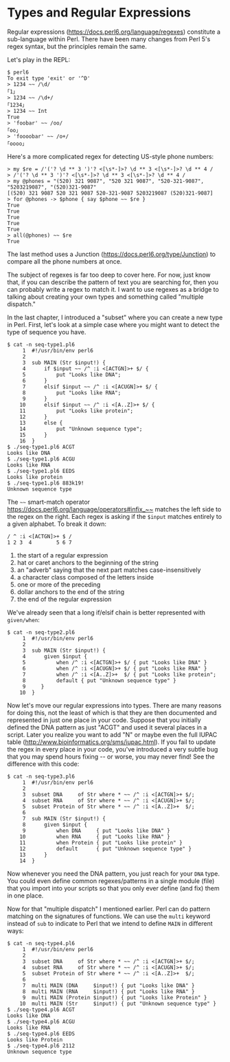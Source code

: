 # Types and Regular Expressions

Regular expressions (https://docs.perl6.org/language/regexes) constitute a sub-language within Perl.  There have been many changes from Perl 5's regex syntax, but the principles remain the same.  

Let's play in the REPL:

```
$ perl6
To exit type 'exit' or '^D'
> 1234 ~~ /\d/
｢1｣
> 1234 ~~ /\d+/
｢1234｣
> 1234 ~~ Int
True
> 'foobar' ~~ /oo/
｢oo｣
> 'foooobar' ~~ /o+/
｢oooo｣
```

Here's a more complicated regex for detecting US-style phone numbers:

```
> my $re = /'('? \d ** 3 ')'? <[\s*-]>? \d ** 3 <[\s*-]>? \d ** 4 /
> /'('? \d ** 3 ')'? <[\s*-]>? \d ** 3 <[\s*-]>? \d ** 4 /
> my @phones = "(520) 321 9087", "520 321 9087", "520-321-9087", "5203219087", "(520)321-9087"
[(520) 321 9087 520 321 9087 520-321-9087 5203219087 (520)321-9087]
> for @phones -> $phone { say $phone ~~ $re }
True
True
True
True
True
> all(@phones) ~~ $re
True
```

The last method uses a Junction (https://docs.perl6.org/type/Junction) to compare all the phone numbers at once.

The subject of regexes is far too deep to cover here.  For now, just know that, if you can describe the pattern of text you are searching for, then you can probably write a regex to match it.  I want to use regexes as a bridge to talking about creating your own types and something called "multiple dispatch."

In the last chapter, I introduced a "subset" where you can create a new type in Perl.  First, let's look at a simple case where you might want to detect the type of sequence you have.

```
$ cat -n seq-type1.pl6
     1 	#!/usr/bin/env perl6
     2
     3 	sub MAIN (Str $input!) {
     4 	    if $input ~~ /^ :i <[ACTGN]>+ $/ {
     5 	        put "Looks like DNA";
     6 	    }
     7 	    elsif $input ~~ /^ :i <[ACUGN]>+ $/ {
     8 	        put "Looks like RNA";
     9 	    }
    10 	    elsif $input ~~ /^ :i <[A..Z]>+ $/ {
    11 	        put "Looks like protein";
    12 	    }
    13 	    else {
    14 	        put "Unknown sequence type";
    15 	    }
    16 	}
$ ./seq-type1.pl6 ACGT
Looks like DNA
$ ./seq-type1.pl6 ACGU
Looks like RNA
$ ./seq-type1.pl6 EEDS
Looks like protein
$ ./seq-type1.pl6 883k19!
Unknown sequence type
```

The ```~~``` smart-match operator <https://docs.perl6.org/language/operators#infix_~~> matches the left side to the regex on the right.  Each regex is asking if the ```$input``` matches entirely to a given alphabet.  To break it down:

```
/ ^ :i <[ACTGN]>+ $ /
1 2 3  4        5 6 7
```

1. the start of a regular expression
2. hat or caret anchors to the beginning of the string
3. an "adverb" saying that the next part matches case-insensitively
4. a character class composed of the letters inside
5. one or more of the preceding
6. dollar anchors to the end of the string
7. the end of the regular expression

We've already seen that a long if/elsif chain is better represented with ```given/when```:

```
$ cat -n seq-type2.pl6
     1 	#!/usr/bin/env perl6
     2
     3 	sub MAIN (Str $input!) {
     4 	    given $input {
     5 	        when /^ :i <[ACTGN]>+ $/ { put "Looks like DNA" }
     6 	        when /^ :i <[ACUGN]>+ $/ { put "Looks like RNA" }
     7 	        when /^ :i <[A..Z]>+  $/ { put "Looks like protein";
     8 	        default { put "Unknown sequence type" }
     9 	   }
    10 	}
```

Now let's move our regular expressions into types.  There are many reasons for doing this, not the least of which is that they are then documented and represented in just one place in your code.  Suppose that you initially defined the DNA pattern as just "ACGT" and used it several places in a script.  Later you realize you want to add "N" or maybe even the full IUPAC table (http://www.bioinformatics.org/sms/iupac.html).  If you fail to update the regex in every place in your code, you've introduced a very subtle bug that you may spend hours fixing -- or worse, you may never find!  See the difference with this code:

```
$ cat -n seq-type3.pl6
     1	#!/usr/bin/env perl6
     2
     3	subset DNA     of Str where * ~~ /^ :i <[ACTGN]>+ $/;
     4	subset RNA     of Str where * ~~ /^ :i <[ACUGN]>+ $/;
     5	subset Protein of Str where * ~~ /^ :i <[A..Z]>+  $/;
     6
     7	sub MAIN (Str $input!) {
     8	    given $input {
     9	        when DNA     { put "Looks like DNA" }
    10	        when RNA     { put "Looks like RNA" }
    11	        when Protein { put "Looks like protein" }
    12	        default      { put "Unknown sequence type" }
    13	    }
    14	}
```

Now whenever you need the DNA pattern, you just reach for your ```DNA``` type.  You could even define common regexes/patterns in a single module (file) that you import into your scripts so that you only ever define (and fix) them in one place.

Now for that "multiple dispatch" I mentioned earlier.  Perl can do pattern matching on the signatures of functions.  We can use the ```multi``` keyword instead of ```sub``` to indicate to Perl that we intend to define ```MAIN``` in different ways:

```
$ cat -n seq-type4.pl6
     1	#!/usr/bin/env perl6
     2
     3	subset DNA     of Str where * ~~ /^ :i <[ACTGN]>+ $/;
     4	subset RNA     of Str where * ~~ /^ :i <[ACUGN]>+ $/;
     5	subset Protein of Str where * ~~ /^ :i <[A..Z]>+  $/;
     6
     7	multi MAIN (DNA     $input!) { put "Looks like DNA" }
     8	multi MAIN (RNA     $input!) { put "Looks like RNA" }
     9	multi MAIN (Protein $input!) { put "Looks like Protein" }
    10	multi MAIN (Str     $input!) { put "Unknown sequence type" }
$ ./seq-type4.pl6 ACGT
Looks like DNA
$ ./seq-type4.pl6 ACGU
Looks like RNA
$ ./seq-type4.pl6 EEDS
Looks like Protein
$ ./seq-type4.pl6 2112
Unknown sequence type
```
